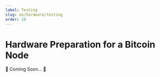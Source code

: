 ```yaml
---
label: Testing
slug: en/hardware/testing
order: 10
---
```


# Hardware Preparation for a Bitcoin Node

🚧 Coming Soon... 🚧
